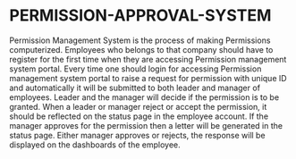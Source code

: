# PERMISSION-APPROVAL-SYSTEM
Permission Management System is the process of making Permissions computerized. Employees who belongs to that company should have to register for the first time when they are accessing Permission management system portal. Every time one should login for accessing Permission management system portal to raise a request for permission with unique ID and automatically it will be submitted to both leader and manager of employees. Leader and the manager will decide if the permission is to be granted. When a leader or manager reject or accept the permission, it should be reflected on the status page in the employee account. If the manager  approves for the permission then a letter will be generated in the status page. Either manager approves or rejects, the response will be displayed on the dashboards of the employee.
